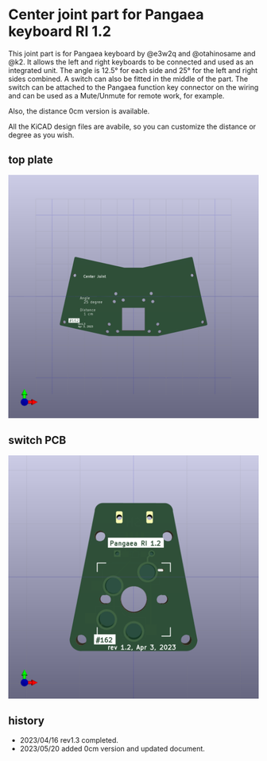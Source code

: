# Center joint part for Pangaea keyboard RI 1.2

This joint part is for Pangaea keyboard by @e3w2q and @otahinosame and @k2. It allows the left and right keyboards to be connected and used as an integrated unit. The angle is 12.5° for each side and 25° for the left and right sides combined.
A switch can also be fitted in the middle of the part. The switch can be attached to the Pangaea function key connector on the wiring and can be used as a Mute/Unmute for remote work, for example.

Also, the distance 0cm version is available.

All the KiCAD design files are avabile, so you can customize the distance or degree as you wish.

## top plate

![](images/2023-04-09_19_02_35.png)

## switch PCB

![](images/2023-04-09_19_02_02.png)

## history

* 2023/04/16 rev1.3 completed.
* 2023/05/20 added 0cm version and updated document.


